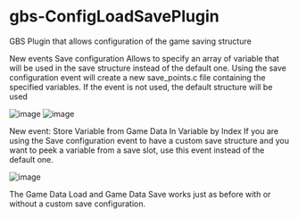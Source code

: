 # gbs-ConfigLoadSavePlugin
 GBS Plugin that allows configuration of the game saving structure

New events Save configuration
Allows to specify an array of variable that will be used in the save structure instead of the default one.
Using the save configuration event will create a new save_points.c file containing the specified variables.
If the event is not used, the default structure will be used

![image](https://github.com/user-attachments/assets/dfb79afd-3435-4270-9775-9a7488dca526)
![image](https://github.com/user-attachments/assets/df098de2-9883-4bf3-87af-5dd2b4d37134)

New event: Store Variable from Game Data In Variable by Index
If you are using the Save configuration event to have a custom save structure and you want to peek a variable from a save slot, 
use this event instead of the default one.

![image](https://github.com/user-attachments/assets/0790c332-7aca-42fa-a01c-73eb49417610)

The Game Data Load and Game Data Save works just as before with or without a custom save configuration.
